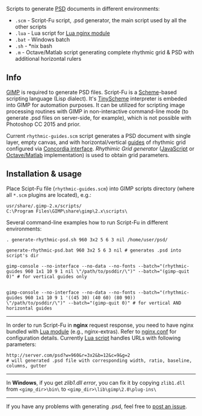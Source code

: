 Scripts to generate [PSD](https://www.adobe.com/devnet-apps/photoshop/fileformatashtml/) documents in different environments:
 - `.scm` - Script-Fu script, .psd generator, the main script used by all the other scripts
 - `.lua` - Lua script for [Lua nginx module](https://github.com/openresty/lua-nginx-module)
 - `.bat` - Windows batch
 - `.sh`  - *nix bash 
 - `.m`   - Octave/Matlab script generating complete rhythmic grid & PSD with additional horizontal rulers

## Info

[GIMP](https://www.gimp.org/) is required to generate PSD files. Script-Fu is a [Scheme](https://en.wikipedia.org/wiki/Scheme_%28programming_language%29)-based scripting language (Lisp dialect). It's [TinyScheme](http://tinyscheme.sourceforge.net/) interpreter is embeded into GIMP for automation purposes. It can be utilized for scripting image processing routines with GIMP in non-interactive command-line mode (to generate .psd files on server-side, for example), which is not possible with Photoshop CC 2015 and prior.

Current `rhythmic-guides.scm` script generates a PSD document with single layer, empty canvas, and with horizontal/vertical [guides](https://docs.gimp.org/2.6/en/gimp-concepts-image-guides.html) of rhythmic grid configured via [Concordia interface](http://nazikus.github.io/rhythmic-grids/).  *Rhythimic Grid generator* ([JavaScript](https://github.com/nazikus/rhythmic-grids/blob/master/JavaScript/RhythmicGridGenerator.js) or [Octave/Matlab](https://github.com/nazikus/rhythmic-grids/blob/master/Matlab/GenerateRhythmicGrid.m) implementation) is used to obtain grid parameters.

## Installation & usage

Place Scipt-Fu file (`rhythmic-guides.scm`) into GIMP scripts directory (where all `*.scm` plugins are located), e.g.:

    usr/share/.gimp-2.x/scripts/
    C:\Program Files\GIMP\share\gimp\2.x\scripts\

Several command-line examples how to run Script-Fu in different environments:
    
    . generate-rhythmic-psd.sh 960 3x2 5 6 3 nil /home/user/psd/
    
    generate-rhythmic-psd.bat 960 3x2 5 6 3 nil # generates .psd into script's dir
    
    gimp-console --no-interface --no-data --no-fonts --batch="(rhythmic-guides 960 1x1 10 9 1 nil \"/path/to/psddir/\")" --batch="(gimp-quit 0)" # for vertical guides only

    
    gimp-console --no-interface --no-data --no-fonts --batch="(rhythmic-guides 960 1x1 10 9 1 '((45 30) (40 60) (80 90)) \"/path/to/psddir/\")" --batch="(gimp-quit 0)" # for vertical AND horizontal guides

---

In order to run Script-Fu in __nginx__ request response, you need to have nginx bundled with [Lua module](https://github.com/openresty/lua-nginx-module) (e.g., nginx-extras). Refer to [nginx.conf](https://github.com/nazikus/rhythmic-grids/blob/master/Script-Fu/nginx.conf) for configuration details. Currently [Lua script](https://github.com/nazikus/rhythmic-grids/blob/master/Script-Fu/generate-rhythmic-psd.lua) handles URLs with following parameters:

    http://server.com/psd?w=960&r=3x2&b=12&c=9&g=2
    # will generated .psd file with corresponding width, ratio, baseline, columns, gutter

--- 

In __Windows__, if you get *zlib1.dll error*, you can fix it by copying `zlib1.dll` from `<gimp_dir>\bin\` to `<gimp_dir>\lib\gimp\2.0\plug-ins\`

----

If you have any problems with generating .psd, feel free to [post an issue](https://github.com/nazikus/rhythmic-grids/issues/new).